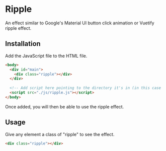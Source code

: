 # Ripple
An effect similar to Google's Material UI button click animation or Vuetify ripple effect.

## Installation
Add the JavaScript file to the HTML file.
```HTML
<body>
  <div id="main">
    <div class="ripple"></div>
  </div>
  
  <!-- Add script here pointing to the directory it's in (in this case ./js/)-->
  <script src="./js/ripple.js"></script>
</body>
```

Once added, you will then be able to use the ripple effect.

## Usage
Give any element a class of "ripple" to see the effect.
```HTML
<div class="ripple"></div>
```
